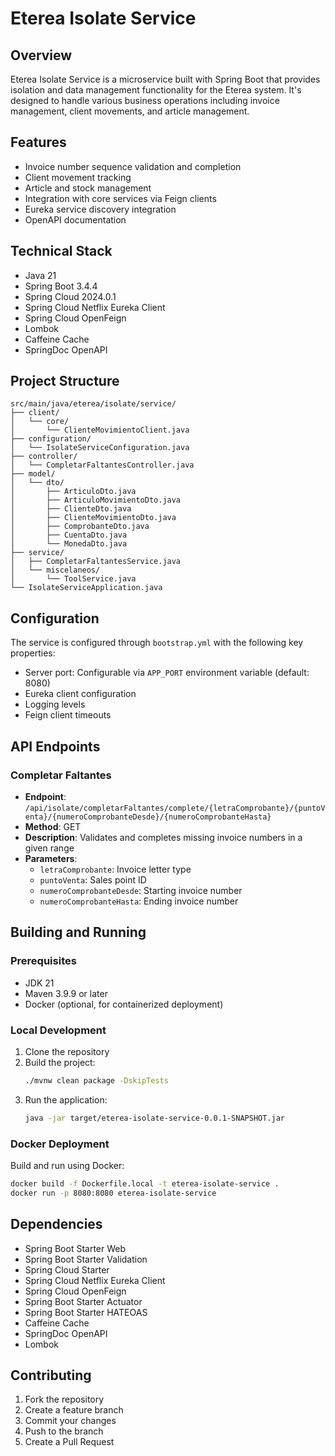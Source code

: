 # Eterea Isolate Service

## Overview
Eterea Isolate Service is a microservice built with Spring Boot that provides isolation and data management functionality for the Eterea system. It's designed to handle various business operations including invoice management, client movements, and article management.

## Features
- Invoice number sequence validation and completion
- Client movement tracking
- Article and stock management
- Integration with core services via Feign clients
- Eureka service discovery integration
- OpenAPI documentation

## Technical Stack
- Java 21
- Spring Boot 3.4.4
- Spring Cloud 2024.0.1
- Spring Cloud Netflix Eureka Client
- Spring Cloud OpenFeign
- Lombok
- Caffeine Cache
- SpringDoc OpenAPI

## Project Structure
```
src/main/java/eterea/isolate/service/
├── client/
│   └── core/
│       └── ClienteMovimientoClient.java
├── configuration/
│   └── IsolateServiceConfiguration.java
├── controller/
│   └── CompletarFaltantesController.java
├── model/
│   └── dto/
│       ├── ArticuloDto.java
│       ├── ArticuloMovimientoDto.java
│       ├── ClienteDto.java
│       ├── ClienteMovimientoDto.java
│       ├── ComprobanteDto.java
│       ├── CuentaDto.java
│       └── MonedaDto.java
├── service/
│   ├── CompletarFaltantesService.java
│   └── miscelaneos/
│       └── ToolService.java
└── IsolateServiceApplication.java
```

## Configuration
The service is configured through `bootstrap.yml` with the following key properties:
- Server port: Configurable via `APP_PORT` environment variable (default: 8080)
- Eureka client configuration
- Logging levels
- Feign client timeouts

## API Endpoints
### Completar Faltantes
- **Endpoint**: `/api/isolate/completarFaltantes/complete/{letraComprobante}/{puntoVenta}/{numeroComprobanteDesde}/{numeroComprobanteHasta}`
- **Method**: GET
- **Description**: Validates and completes missing invoice numbers in a given range
- **Parameters**:
  - `letraComprobante`: Invoice letter type
  - `puntoVenta`: Sales point ID
  - `numeroComprobanteDesde`: Starting invoice number
  - `numeroComprobanteHasta`: Ending invoice number

## Building and Running

### Prerequisites
- JDK 21
- Maven 3.9.9 or later
- Docker (optional, for containerized deployment)

### Local Development
1. Clone the repository
2. Build the project:
   ```bash
   ./mvnw clean package -DskipTests
   ```
3. Run the application:
   ```bash
   java -jar target/eterea-isolate-service-0.0.1-SNAPSHOT.jar
   ```

### Docker Deployment
Build and run using Docker:
```bash
docker build -f Dockerfile.local -t eterea-isolate-service .
docker run -p 8080:8080 eterea-isolate-service
```

## Dependencies
- Spring Boot Starter Web
- Spring Boot Starter Validation
- Spring Cloud Starter
- Spring Cloud Netflix Eureka Client
- Spring Cloud OpenFeign
- Spring Boot Starter Actuator
- Spring Boot Starter HATEOAS
- Caffeine Cache
- SpringDoc OpenAPI
- Lombok

## Contributing
1. Fork the repository
2. Create a feature branch
3. Commit your changes
4. Push to the branch
5. Create a Pull Request

